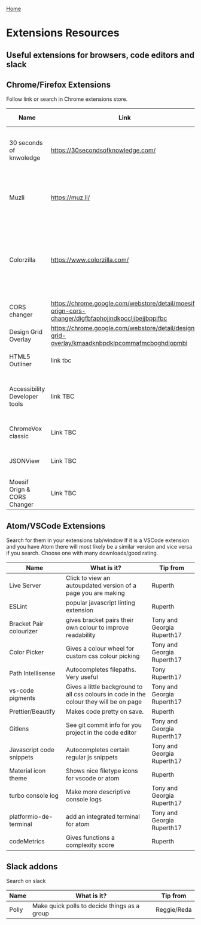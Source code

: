 [Home](../README.md)

# Extensions Resources

## Useful extensions for browsers, code editors and slack

## Chrome/Firefox Extensions

Follow link or search in Chrome extensions store.

| Name          | Link          | What is it?  | Tip from
| ------------- | ------------- | ------------ | ----------
| 30 seconds of knwoledge | https://30secondsofknowledge.com/ | Chrome/Firefox extension that helps you to learn about web technologies | Ruperth
| Muzli| https://muz.li/ | A site/extension of pretty projects for Design Inspiration | Ruperth
| Colorzilla| https://www.colorzilla.com/| An extension that lets you use an eyedropper to grab the colour of anything on a webpage or produce a palette of all colours | Ruperth
| CORS changer | https://chrome.google.com/webstore/detail/moesif-orign-cors-changer/digfbfaphojjndkpccljibejjbppifbc | Helps with CORS issues with APIs | Ruperth
| Design Grid Overlay | https://chrome.google.com/webstore/detail/design-grid-overlay/kmaadknbpdklpcommafmcboghdlopmbi | A grid overlay that helps with CSS grid | Ruperth
| HTML5 Outliner | link tbc | View page outline in Chrome | Ruperth
| Accessibility Developer tools | link TBC | Run audits for A11y, performance, best practice and SEO optimisation | Ruperth
| ChromeVox classic | Link TBC | Screen reader extension to check a11y | Ruperth 
| JSONView | Link TBC | Shows JSON onjects in readable format | Ruperth
| Moesif Orign & CORS Changer | Link TBC | Another CORS helper if API issues | Ruperth



## Atom/VSCode Extensions

Search for them in your extensions tab/window
If it is a VSCode extension and you have Atom there will most likely be a similar version and vice versa if you search. Choose one with many downloads/good rating.

| Name          | What is it?  | Tip from
| ------------- | ------------ | ----------
| Live Server | Click to view an autoupdated version of a page you are making | Ruperth
| ESLint | popular javascript linting extension | Ruperth
| Bracket Pair colourizer | gives bracket pairs their own colour to improve readability | Tony and Georgia Ruperth17
| Color Picker | Gives a colour wheel for custom css colour picking | Tony and Georgia Ruperth17
| Path Intellisense | Autocompletes filepaths. Very useful | Tony Ruperth17
| vs-code pigments | Gives a little background to all css colours in code in the colour they will be on page | Tony and Georgia Ruperth17
| Prettier/Beautify | Makes code pretty on save. | Ruperth
| Gitlens | See git commit info for you project in the code editor | Tony and Georgia Ruperth17
| Javascript code snippets | Autocompletes certain regular js snippets | Tony and Georgia Ruperth17
| Material icon theme | Shows nice filetype icons for vscode or atom | Ruperth
| turbo console log | Make more descriptive console logs | Tony and Georgia Ruperth17
| platformio-de-terminal | add an integrated terminal for atom | Tony and Georgia Ruperth17
| codeMetrics | Gives functions a complexity score | Ruperth 

## Slack addons

Search on slack

| Name          | What is it?  | Tip from
| ------------- | ------------ | ----------
| Polly | Make quick polls to decide things as a group | Reggie/Reda